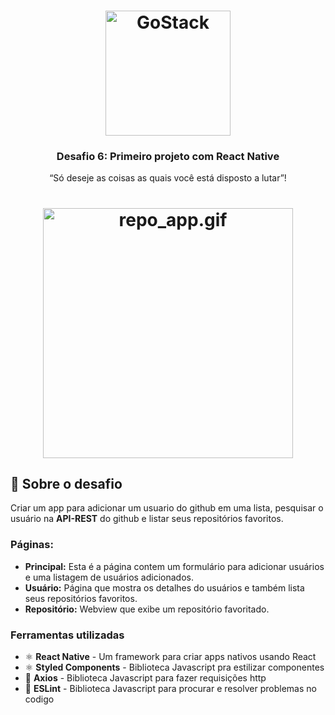 <h1 align="center">
    <img alt="GoStack" src="https://rocketseat-cdn.s3-sa-east-1.amazonaws.com/bootcamp-header.png" width="200px" />
</h1>

<h3 align="center">
  Desafio 6: Primeiro projeto com React Native
</h3>

<p align="center">“Só deseje as coisas as quais você está disposto a lutar”!</p>


<h1 align="center">
  <img height="400" src="https://github.com/GustavoBlaze/github-starred/blob/master/repo_app.gif?raw=true" alt="repo_app.gif">
</h1>

## :rocket: Sobre o desafio

Criar um app para adicionar um usuario do github em uma lista, pesquisar o usuário na **API-REST** do github e listar seus repositórios favoritos.

### Páginas:
- **Principal:** Esta é a página contem um formulário para adicionar usuários e uma listagem de usuários adicionados.
- **Usuário:** Página que mostra os detalhes do usuários e também lista seus repositórios favoritos.
- **Repositório:** Webview que exibe um repositório favoritado.

### Ferramentas utilizadas

- ⚛️ **React Native** - Um framework para criar apps nativos usando React
- ⚛️ **Styled Components** - Biblioteca Javascript pra estilizar componentes
- 📄 **Axios** - Biblioteca Javascript para fazer requisições http
- 📄 **ESLint** - Biblioteca Javascript para procurar e resolver problemas no codigo
